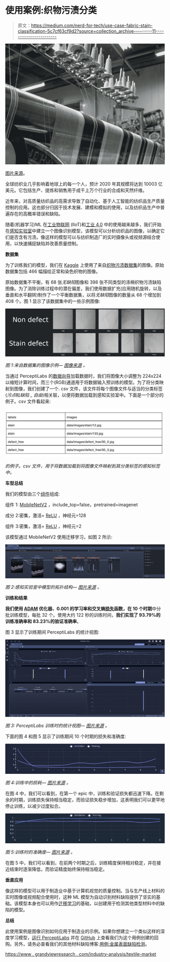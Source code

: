 # 使用案例:织物污渍分类

> 原文：<https://medium.com/nerd-for-tech/use-case-fabric-stain-classification-5c7cf63cf9d2?source=collection_archive---------11----------------------->

![](img/55817c4d6aad086392a25bbd42740f1d.png)

[图片来源](https://unsplash.com/photos/9epO7Cu6UiM)。

全球纺织业几乎影响着地球上的每一个人，预计 2020 年其规模将达到 10003 亿美元。它包括生产、提炼和销售用于成千上万个行业的合成和天然纤维。

近年来，对高质量纺织品的高需求导致了自动化、基于人工智能的纺织品生产质量控制的应用。这也部分归因于技术发展、建模和模拟的使用，以及纺织品生产中普遍存在的高概率错误和缺陷。

随着(机器学习)ML 在[工业物联网](https://en.wikipedia.org/wiki/Industrial_internet_of_things) (IIoT)和[工业 4.0](https://en.wikipedia.org/wiki/Fourth_Industrial_Revolution) 中的使用越来越多，我们开始在[感知实验室](https://www.perceptilabs.com/)中建立一个图像识别模型，该模型可以分析纺织品的图像，以确定它们是否含有污渍。像这样的模型可以与纺织制造厂的实时摄像头或视频源结合使用，以快速捕捉缺陷并改善质量控制。

**数据集**

为了训练我们的模型，我们在 [Kaggle](https://www.kaggle.com/) 上使用了来自[织物污渍数据集](https://www.kaggle.com/priemshpathirana/fabric-stain-dataset)的图像。原始数据集包括 466 幅描绘正常和染色织物的图像。

原始数据集不平衡，有 68 张*无缺陷*图像和 398 张不同类型的涤棉织物污渍缺陷图像。为了消除训练过程中的潜在偏差，我们使用数据扩充(应用随机旋转，以及垂直和水平翻转)制作了一个平衡数据集，以将*无缺陷*图像的数量从 68 个增加到 408 个。图 1 显示了该数据集中的一些示例图像:

![](img/5df66f68365e1c3b8592f703e52b0e10.png)

*图 1:来自数据集的图像示例—* [*图像来源*](https://www.kaggle.com/priemshpathirana/fabric-stain-dataset) *。*

当通过 PerceptiLabs 的[数据向导](https://docs.perceptilabs.com/perceptilabs/references/ui-overview/data-wizard)加载数据时，我们将图像大小调整为 224x224 以缩短计算时间，而三个(RGB)通道用于将数据输入预训练的模型。为了将分类映射到图像，我们创建了一个. csv 文件，该文件将每个图像文件与适当的分类标签(*污点*和*缺陷 _ 自由*)相关联，以便将数据加载到感知实验室中。下面是一个部分的例子。csv 文件看起来:

![](img/c26e935034f5417d9509d2923ffc6b6c.png)

*的例子。csv 文件，用于将数据加载到将图像文件映射到其分类标签的感知标签中。*

**车型总结**

我们的模型由三个[组件](https://docs.perceptilabs.com/perceptilabs/references/components)组成:

组件 1: [MobileNetV2](https://keras.io/api/applications/mobilenet/) ，include_top=false，pretrained=imagenet

成分 2:密集，激活= [ReLU](https://machinelearningmastery.com/rectified-linear-activation-function-for-deep-learning-neural-networks/) ，神经元=128

组件 3:密集，激活= [ReLU](https://machinelearningmastery.com/rectified-linear-activation-function-for-deep-learning-neural-networks/) ，神经元=2

该模型通过 MobileNetV2 使用迁移学习，如图 2 所示:

![](img/0e44e9c27fcdba5ff5ec84af4660edf4.png)

*图 2:感知实验室中模型的拓扑结构—* [*图片来源*](http://www.perceptilabs.com) *。*

**训练和结果**

**我们使用 [ADAM](https://machinelearningmastery.com/adam-optimization-algorithm-for-deep-learning/#:~:text=Adam%20is%20a%20replacement%20optimization,sparse%20gradients%20on%20noisy%20problems.) 优化器、0.001 的学习率和交叉熵[损失](https://blog.perceptilabs.com/choosing-and-customizing-loss-functions-for-image-processing/)函数，在 10 个时期**中分批训练模型，每批 32 个。使用大约 122 秒的训练时间，**我们实现了 93.79%的训练准确率和 83.23%的验证准确率**。

图 3 显示了训练期间 PerceptiLabs 的统计视图:

![](img/2aaedb7b3c74db1411c895675e722592.png)

*图 3: PerceptiLabs 训练时的统计视图—* [*图片来源*](http://www.perceptilabs.com) *。*

下面的图 4 和图 5 显示了训练期间 10 个时期的损失和准确度:

![](img/13c3d609187f97bca8319ee4aa16a472.png)

*图 4:训练中的损耗—* [*图片来源*](http://www.perceptilabs.com) *。*

在图 4 中，我们可以看到，在第一个 epic 中，训练和验证损失都迅速下降。在剩余的时期，训练损失保持相当稳定，而验证损失稳步增加，这表明我们可以更早地停止训练，以减少过度拟合。

![](img/3e57d30e64d84b604767c9e11ff96080.png)

*图 5:训练时的准确度—* [*图片来源*](http://www.perceptilabs.com) *。*

在图 5 中，我们可以看到，在前两个时期之后，训练精度保持相对稳定，并在接近结束时逐渐降低，而验证精度始终保持相当稳定。

**垂直应用**

像这样的模型可以用于制造业中基于计算机视觉的质量控制。当与生产线上材料的实时图像或视频配合使用时，这种 ML 模型为自动识别材料缺陷提供了坚实的基础。该模型本身也可以用作[迁移学习](https://blog.perceptilabs.com/when-to-use-transfer-learning-in-image-processing/)的基础，以创建用于检测其他类型材料中的缺陷的模型。

**总结**

此使用案例是图像识别如何应用于制造业的示例。如果你想建立一个类似这样的深度学习模型，[运行 PerceptiLabs](https://docs.perceptilabs.com/perceptilabs/getting-started/quickstart-guide) 并在 [GitHub](https://github.com/PerceptiLabs/fabric_stain) 上查看我们为这个用例创建的回购。另外，请务必查看我们的其他材料缺陷博客:[用例:金属表面缺陷检测](https://blog.perceptilabs.com/use-case-defect-detection-in-metal-surfaces/)。

[https://www . grandviewresearch . com/industry-analysis/textile-market](https://www.grandviewresearch.com/industry-analysis/textile-market)
